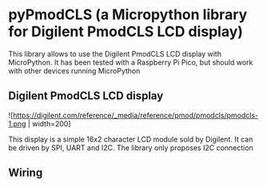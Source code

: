 # pyPmodCLS (a Micropython library for Digilent PmodCLS LCD display)

This library allows to use the Digilent PmodCLS LCD display with MicroPython. It has been tested with a Raspberry Pi Pico, but should work with other devices running MicroPython

## Digilent PmodCLS LCD display

![https://digilent.com/reference/_media/reference/pmod/pmodcls/pmodcls-1.png | width=200]

This display is a simple 16x2 character LCD module sold by Digilent. It can be driven by SPI, UART and I2C.
The library only proposes I2C connection

## Wiring
